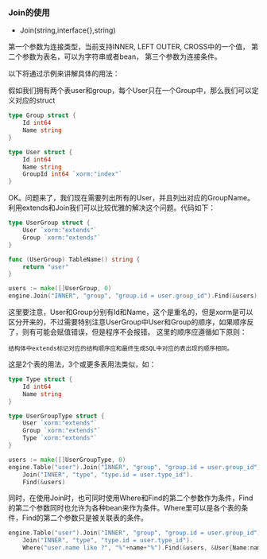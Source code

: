 ### Join的使用

* Join(string,interface{},string)

第一个参数为连接类型，当前支持INNER, LEFT OUTER, CROSS中的一个值，
第二个参数为表名，可以为字符串或者bean，
第三个参数为连接条件。

以下将通过示例来讲解具体的用法：

假如我们拥有两个表user和group，每个User只在一个Group中，那么我们可以定义对应的struct

```Go
type Group struct {
	Id int64
	Name string
}
```

```Go
type User struct {
	Id int64
	Name string
	GroupId int64 `xorm:"index"`
}
```

OK。问题来了，我们现在需要列出所有的User，并且列出对应的GroupName。利用extends和Join我们可以比较优雅的解决这个问题。代码如下：

```Go
type UserGroup struct {
    User `xorm:"extends"`
    Group `xorm:"extends"`
}

func (UserGroup) TableName() string {
	return "user"
}

users := make([]UserGroup, 0)
engine.Join("INNER", "group", "group.id = user.group_id").Find(&users)
```

这里要注意，User和Group分别有Id和Name，这个是重名的，但是xorm是可以区分开来的，不过需要特别注意UserGroup中User和Group的顺序，如果顺序反了，则有可能会赋值错误，但是程序不会报错。
这里的顺序应遵循如下原则：
	
	结构体中extends标记对应的结构顺序应和最终生成SQL中对应的表出现的顺序相同。

这是2个表的用法，3个或更多表用法类似，如：

```Go
type Type struct {
	Id int64
	Name string
}

type UserGroupType struct {
    User `xorm:"extends"`
    Group `xorm:"extends"`
    Type `xorm:"extends"`
}

users := make([]UserGroupType, 0)
engine.Table("user").Join("INNER", "group", "group.id = user.group_id").
	Join("INNER", "type", "type.id = user.type_id").
	Find(&users)
```

同时，在使用Join时，也可同时使用Where和Find的第二个参数作为条件，Find的第二个参数同时也允许为各种bean来作为条件。Where里可以是各个表的条件，Find的第二个参数只是被关联表的条件。

```Go
engine.Table("user").Join("INNER", "group", "group.id = user.group_id").
	Join("INNER", "type", "type.id = user.type_id").
	Where("user.name like ?", "%"+name+"%").Find(&users, &User{Name:name})
```